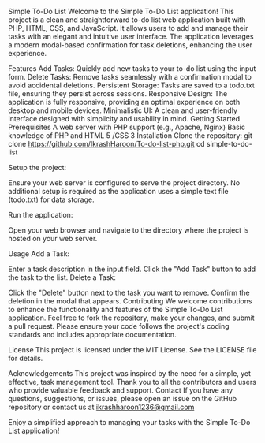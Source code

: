 Simple To-Do List
Welcome to the Simple To-Do List application! This project is a clean and straightforward to-do list web application built with PHP, HTML, CSS, and JavaScript. It allows users to add and manage their tasks with an elegant and intuitive user interface. The application leverages a modern modal-based confirmation for task deletions, enhancing the user experience.

Features
Add Tasks: Quickly add new tasks to your to-do list using the input form.
Delete Tasks: Remove tasks seamlessly with a confirmation modal to avoid accidental deletions.
Persistent Storage: Tasks are saved to a todo.txt file, ensuring they persist across sessions.
Responsive Design: The application is fully responsive, providing an optimal experience on both desktop and mobile devices.
Minimalistic UI: A clean and user-friendly interface designed with simplicity and usability in mind.
Getting Started
Prerequisites
A web server with PHP support (e.g., Apache, Nginx)
Basic knowledge of PHP and HTML 5 /CSS 3
Installation
Clone the repository:
git clone https://github.com/IkrashHaroon/To-do-list-php.git
cd simple-to-do-list

Setup the project:

Ensure your web server is configured to serve the project directory. No additional setup is required as the application uses a simple text file (todo.txt) for data storage.

Run the application:

Open your web browser and navigate to the directory where the project is hosted on your web server.

Usage
Add a Task:

Enter a task description in the input field.
Click the "Add Task" button to add the task to the list.
Delete a Task:

Click the "Delete" button next to the task you want to remove.
Confirm the deletion in the modal that appears.
Contributing
We welcome contributions to enhance the functionality and features of the Simple To-Do List application. Feel free to fork the repository, make your changes, and submit a pull request. Please ensure your code follows the project's coding standards and includes appropriate documentation.

License
This project is licensed under the MIT License. See the LICENSE file for details.

Acknowledgements
This project was inspired by the need for a simple, yet effective, task management tool.
Thank you to all the contributors and users who provide valuable feedback and support.
Contact
If you have any questions, suggestions, or issues, please open an issue on the GitHub repository or contact us at ikrashharoon1236@gmail.com

Enjoy a simplified approach to managing your tasks with the Simple To-Do List application!





